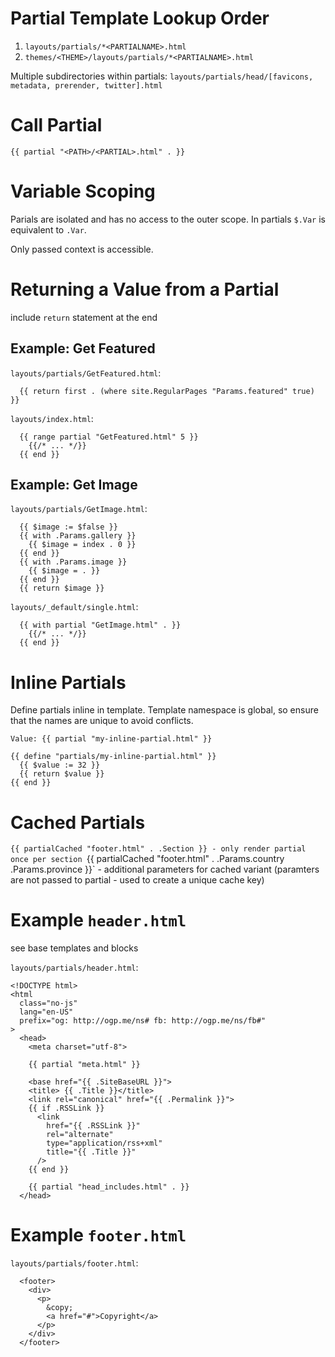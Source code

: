 # Partial Template Lookup Order

1. `layouts/partials/*<PARTIALNAME>.html`
2. `themes/<THEME>/layouts/partials/*<PARTIALNAME>.html`

Multiple subdirectories within partials:
`layouts/partials/head/[favicons, metadata, prerender, twitter].html`


# Call Partial

`{{ partial "<PATH>/<PARTIAL>.html" . }}`


# Variable Scoping

Parials are isolated and has no access to the outer scope.
In partials `$.Var` is equivalent to `.Var`.

Only passed context is accessible.


# Returning a Value from a Partial

include `return` statement at the end

## Example: Get Featured
`layouts/partials/GetFeatured.html`:
```hugo
  {{ return first . (where site.RegularPages "Params.featured" true) }}
```

`layouts/index.html`:
```hugo
  {{ range partial "GetFeatured.html" 5 }}
    {{/* ... */}}
  {{ end }}
```

## Example: Get Image
`layouts/partials/GetImage.html`:
```hugo
  {{ $image := $false }}
  {{ with .Params.gallery }}
    {{ $image = index . 0 }}
  {{ end }}
  {{ with .Params.image }}
    {{ $image = . }}
  {{ end }}
  {{ return $image }}
```

`layouts/_default/single.html`:
```hugo
  {{ with partial "GetImage.html" . }}
    {{/* ... */}}
  {{ end }}
```


# Inline Partials

Define partials inline in template.
Template namespace is global,
so ensure that the names are unique to avoid conflicts.

```hugo
Value: {{ partial "my-inline-partial.html" }}

{{ define "partials/my-inline-partial.html" }}
  {{ $value := 32 }}
  {{ return $value }}
{{ end }}
```


# Cached Partials

`{{ partialCached "footer.html" . .Section }} - only render partial once per section
`{{ partialCached "footer.html" . .Params.country .Params.province }}` - additional parameters for cached variant (paramters are not passed to partial - used to create a unique cache key)


# Example `header.html`

see base templates and blocks

`layouts/partials/header.html`:
```hugo
<!DOCTYPE html>
<html
  class="no-js"
  lang="en-US"
  prefix="og: http://ogp.me/ns# fb: http://ogp.me/ns/fb#"
>
  <head>
    <meta charset="utf-8">

    {{ partial "meta.html" }}

    <base href="{{ .SiteBaseURL }}">
    <title> {{ .Title }}</title>
    <link rel="canonical" href="{{ .Permalink }}">
    {{ if .RSSLink }}
      <link
        href="{{ .RSSLink }}"
        rel="alternate"
        type="application/rss+xml"
        title="{{ .Title }}"
      />
    {{ end }}

    {{ partial "head_includes.html" . }}
  </head>
```


# Example `footer.html`

`layouts/partials/footer.html`:
```hugo
  <footer>
    <div>
      <p>
        &copy;
        <a href="#">Copyright</a>
      </p>
    </div>
  </footer>
```

